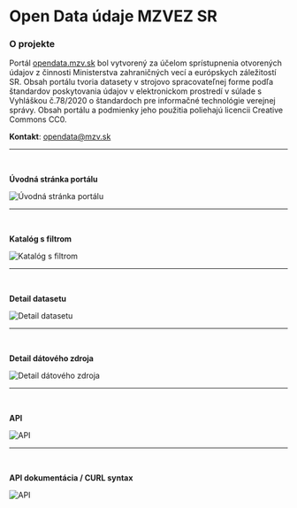 # Open Data údaje MZVEZ SR
### O projekte

Portál [opendata.mzv.sk](opendata.mzv.sk) bol vytvorený za účelom sprístupnenia otvorených údajov
z činnosti Ministerstva zahraničných vecí a európskych záležitostí SR.
Obsah portálu tvoria datasety v strojovo spracovateľnej forme podľa štandardov poskytovania
údajov v elektronickom prostredí v súlade s Vyhláškou č.78/2020 o štandardoch pre informačné
technológie verejnej správy. Obsah portálu a podmienky jeho použitia poliehajú licencii
Creative Commons CC0.

**Kontakt**:
[opendata@mzv.sk](mailto:opendata@mzv.sk)

---
<br>

**Úvodná stránka portálu**

![Úvodná stránka portálu](./img/home_page.png)

---
<br>

**Katalóg s filtrom**

![Katalóg s filtrom](./img/kat_filter.png)

---
<br>

**Detail datasetu**

![Detail datasetu](./img/detail_dataset.png)

---
<br>

**Detail dátového zdroja**

![Detail dátového zdroja](./img/detail.png)

---
<br>

**API**

![API](./img/api_1.png)

---
<br>

**API dokumentácia / CURL syntax**

![API](./img/api_2.png)
